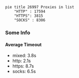 
```mermaid
pie title 26997 Proxies in list
    "HTTP" : 17594
    "HTTPS": 3815
    "SOCKS" : 8306
```

### Some Info
#### Average Timeout

- mixed: 3.8s
- http: 2.1s
- https: 8.7s
- socks: 6.5s